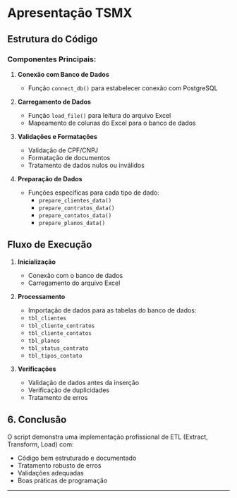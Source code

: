 # Apresentação TSMX

## Estrutura do Código

### Componentes Principais:
1. **Conexão com Banco de Dados**
   - Função `connect_db()` para estabelecer conexão com PostgreSQL

2. **Carregamento de Dados**
   - Função `load_file()` para leitura do arquivo Excel
   - Mapeamento de colunas do Excel para o banco de dados

3. **Validações e Formatações**
   - Validação de CPF/CNPJ
   - Formatação de documentos
   - Tratamento de dados nulos ou inválidos

4. **Preparação de Dados**
   - Funções específicas para cada tipo de dado:
     - `prepare_clientes_data()`
     - `prepare_contratos_data()`
     - `prepare_contatos_data()`
     - `prepare_planos_data()`

## Fluxo de Execução

1. **Inicialização**
   - Conexão com o banco de dados
   - Carregamento do arquivo Excel

2. **Processamento**
   - Importação de dados para as tabelas do banco de dados:
    - `tbl_clientes`
    - `tbl_cliente_contratos`
    - `tbl_cliente_contatos`
    - `tbl_planos`
    - `tbl_status_contrato`
    - `tbl_tipos_contato`

3. **Verificações**
   - Validação de dados antes da inserção
   - Verificação de duplicidades
   - Tratamento de erros

## 6. Conclusão

O script demonstra uma implementação profissional de ETL (Extract, Transform, Load) com:
- Código bem estruturado e documentado
- Tratamento robusto de erros
- Validações adequadas
- Boas práticas de programação

---
